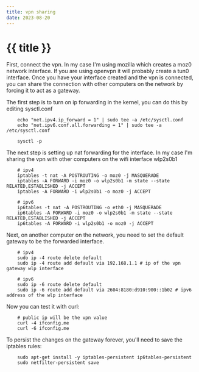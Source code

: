 ```yaml
---
title: vpn sharing
date: 2023-08-20
---
```


# {{ title }}

First, connect the vpn.  In my case I'm using mozilla which creates a moz0 network interface.  If you are using openvpn it will probably create a tun0 interface.  Once you have your interface created and the vpn is connected, you can share the connection with other computers on the network by forcing it to act as a gateway.


The first step is to turn on ip forwarding in the kernel, you can do this by editing sysctl.conf


```
	echo "net.ipv4.ip_forward = 1" | sudo tee -a /etc/sysctl.conf
	echo "net.ipv6.conf.all.forwarding = 1" | sudo tee -a /etc/sysctl.conf

	sysctl -p
```

The next step is setting up nat forwarding for the interface.  In my case I'm sharing the vpn with other computers on the wifi interface wlp2s0b1


```
	# ipv4
	iptables -t nat -A POSTROUTING -o moz0 -j MASQUERADE
	iptables -A FORWARD -i moz0 -o wlp2s0b1 -m state --state RELATED,ESTABLISHED -j ACCEPT
	iptables -A FORWARD -i wlp2s0b1 -o moz0 -j ACCEPT

	# ipv6
	ip6tables -t nat -A POSTROUTING -o eth0 -j MASQUERADE
	ip6tables -A FORWARD -i moz0 -o wlp2s0b1 -m state --state RELATED,ESTABLISHED -j ACCEPT
	ip6tables -A FORWARD -i wlp2s0b1 -o moz0 -j ACCEPT
```

Next, on another computer on the network, you need to set the default gateway to be the forwarded interface.

```
	# ipv4
	sudo ip -4 route delete default
	sudo ip -4 route add default via 192.168.1.1 # ip of the vpn gateway wlp interface

	# ipv6
	sudo ip -6 route delete default
	sudo ip -6 route add default via 2604:8180:d910:900::1b02 # ipv6 address of the wlp interface
```

Now you can test it with curl:

```
	# public ip will be the vpn value
	curl -4 ifconfig.me
	curl -6 ifconfig.me
```

To persist the changes on the gateway forever, you'll need to save the iptables rules:

```
	sudo apt-get install -y iptables-persistent ip6tables-persistent
	sudo netfilter-persistent save
```
